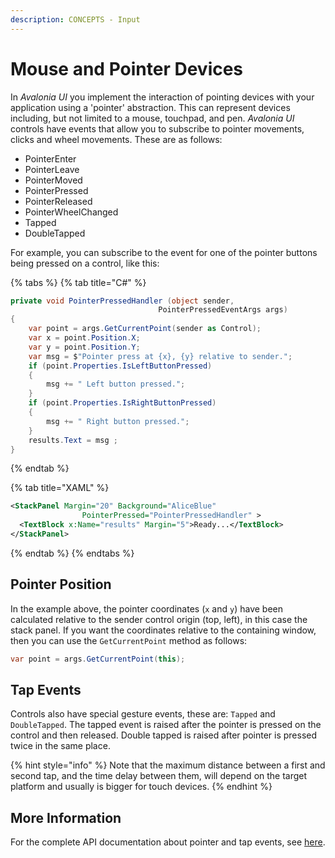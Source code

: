 ```yaml
---
description: CONCEPTS - Input
---
```


# Mouse and Pointer Devices

In _Avalonia UI_ you implement the interaction of pointing devices with your application using a 'pointer' abstraction. This can represent devices including, but not limited to a mouse, touchpad, and pen. _Avalonia UI_ controls have events that allow you to subscribe to pointer movements, clicks and wheel movements. These are as follows:

* PointerEnter
* PointerLeave
* PointerMoved
* PointerPressed
* PointerReleased
* PointerWheelChanged
* Tapped
* DoubleTapped

For example, you can subscribe to the event for one of the pointer buttons being pressed on a control, like this:

{% tabs %}
{% tab title="C#" %}
```csharp
private void PointerPressedHandler (object sender,
                                 PointerPressedEventArgs args)
{
    var point = args.GetCurrentPoint(sender as Control);
    var x = point.Position.X;
    var y = point.Position.Y;
    var msg = $"Pointer press at {x}, {y} relative to sender.";
    if (point.Properties.IsLeftButtonPressed)
    {
        msg += " Left button pressed.";
    }
    if (point.Properties.IsRightButtonPressed)
    {
        msg += " Right button pressed.";
    }
    results.Text = msg ;
}
```
{% endtab %}

{% tab title="XAML" %}
```xml
<StackPanel Margin="20" Background="AliceBlue" 
                PointerPressed="PointerPressedHandler" >
  <TextBlock x:Name="results" Margin="5">Ready...</TextBlock>
</StackPanel>
```
{% endtab %}
{% endtabs %}

<!--<figure><img src="../../.gitbook/assets/pressed.gif" alt=""><figcaption></figcaption></figure>-->

## Pointer Position

In the example above, the pointer coordinates (`x` and `y`) have been calculated relative to the sender control origin (top, left), in this case the stack panel. If you want the coordinates relative to the containing window, then you can use the `GetCurrentPoint` method as follows:

```csharp
var point = args.GetCurrentPoint(this);
```

## Tap Events

Controls also have special gesture events, these are: `Tapped` and `DoubleTapped`. The tapped event is raised after the pointer is pressed on the control and then released. Double tapped is raised after pointer is pressed twice in the same place.&#x20;

{% hint style="info" %}
Note that the maximum distance between a first and second tap, and the time delay between them, will depend on the target platform and usually is bigger for touch devices.
{% endhint %}

## More Information

For the complete API documentation about pointer and tap events, see [here](http://reference.avaloniaui.net/api/Avalonia.Input/PointerEventArgs/).
